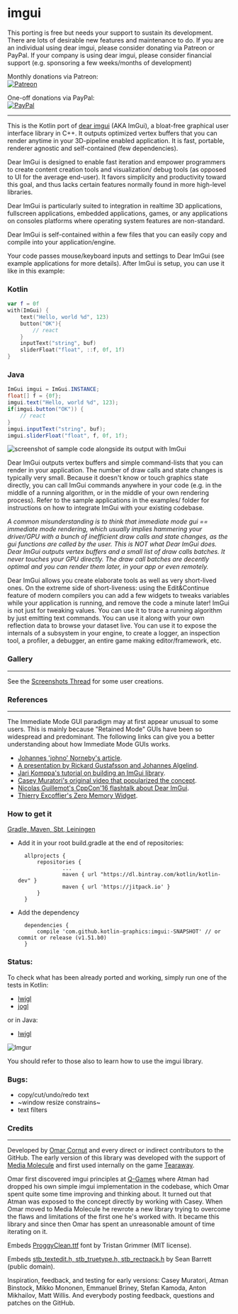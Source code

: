 # imgui

This porting is free but needs your support to sustain its development. There are lots of desirable new features and maintenance to do. If you are an individual using dear imgui, please consider donating via Patreon or PayPal. If your company is using dear imgui, please consider financial support (e.g. sponsoring a few weeks/months of development)

Monthly donations via Patreon:
<br>[![Patreon](https://cloud.githubusercontent.com/assets/8225057/5990484/70413560-a9ab-11e4-8942-1a63607c0b00.png)](http://www.patreon.com/jvmImGui)

One-off donations via PayPal:
<br>[![PayPal](https://www.paypalobjects.com/en_US/i/btn/btn_donate_LG.gif)](https://www.paypal.com/cgi-bin/webscr?cmd=_s-xclick&hosted_button_id=DJ88XMNUFG4FE)

----------

This is the Kotlin port of [dear imgui](https://github.com/ocornut/imgui) (AKA ImGui), a bloat-free graphical user interface library in C++. It outputs optimized vertex buffers that you can render anytime in your 3D-pipeline enabled application. It is fast, portable, renderer agnostic and self-contained (few dependencies).

Dear ImGui is designed to enable fast iteration and empower programmers to create content creation tools and visualization/ debug tools (as opposed to UI for the average end-user). It favors simplicity and productivity toward this goal, and thus lacks certain features normally found in more high-level libraries.

Dear ImGui is particularly suited to integration in realtime 3D applications, fullscreen applications, embedded applications, games, or any applications on consoles platforms where operating system features are non-standard. 

Dear ImGui is self-contained within a few files that you can easily copy and compile into your application/engine.

Your code passes mouse/keyboard inputs and settings to Dear ImGui (see example applications for more details). After ImGui is setup, you can use it like in this example:

### Kotlin
```kotlin
var f = 0f
with(ImGui) {
    text("Hello, world %d", 123)
    button("OK"){
        // react
    }
    inputText("string", buf)
    sliderFloat("float", ::f, 0f, 1f)
}
```

### Java
```java
ImGui imgui = ImGui.INSTANCE;
float[] f = {0f};
imgui.text("Hello, world %d", 123);
if(imgui.button("OK")) {
    // react
}
imgui.inputText("string", buf);
imgui.sliderFloat("float", f, 0f, 1f);
```



![screenshot of sample code alongside its output with ImGui](http://i.imgur.com/KOhZQTu.png)

Dear ImGui outputs vertex buffers and simple command-lists that you can render in your application. The number of draw calls and state changes is typically very small. Because it doesn't know or touch graphics state directly, you can call ImGui commands anywhere in your code (e.g. in the middle of a running algorithm, or in the middle of your own rendering process). Refer to the sample applications in the examples/ folder for instructions on how to integrate ImGui with your existing codebase. 

_A common misunderstanding is to think that immediate mode gui == immediate mode rendering, which usually implies hammering your driver/GPU with a bunch of inefficient draw calls and state changes, as the gui functions are called by the user. This is NOT what Dear ImGui does. Dear ImGui outputs vertex buffers and a small list of draw calls batches. It never touches your GPU directly. The draw call batches are decently optimal and you can render them later, in your app or even remotely._

Dear ImGui allows you create elaborate tools as well as very short-lived ones. On the extreme side of short-liveness: using the Edit&Continue feature of modern compilers you can add a few widgets to tweaks variables while your application is running, and remove the code a minute later! ImGui is not just for tweaking values. You can use it to trace a running algorithm by just emitting text commands. You can use it along with your own reflection data to browse your dataset live. You can use it to expose the internals of a subsystem in your engine, to create a logger, an inspection tool, a profiler, a debugger, an entire game making editor/framework, etc.  

### Gallery
-------

See the [Screenshots Thread](https://github.com/ocornut/imgui/issues/123) for some user creations.

### References
----------

The Immediate Mode GUI paradigm may at first appear unusual to some users. This is mainly because "Retained Mode" GUIs have been so widespread and predominant. The following links can give you a better understanding about how Immediate Mode GUIs works. 
- [Johannes 'johno' Norneby's article](http://www.johno.se/book/imgui.html).
- [A presentation by Rickard Gustafsson and Johannes Algelind](http://www.cse.chalmers.se/edu/year/2011/course/TDA361/Advanced%20Computer%20Graphics/IMGUI.pdf).
- [Jari Komppa's tutorial on building an ImGui library](http://iki.fi/sol/imgui/).
- [Casey Muratori's original video that popularized the concept](https://mollyrocket.com/861).
- [Nicolas Guillemot's CppCon'16 flashtalk about Dear ImGui](https://www.youtube.com/watch?v=LSRJ1jZq90k).
- [Thierry Excoffier's Zero Memory Widget](http://perso.univ-lyon1.fr/thierry.excoffier/ZMW/).

### How to get it

[Gradle, Maven, Sbt, Leiningen](https://jitpack.io/#kotlin-graphics/imgui)

- Add it in your root build.gradle at the end of repositories:

	    allprojects {
		    repositories {
			        ...
					maven { url "https://dl.bintray.com/kotlin/kotlin-dev" }
			        maven { url 'https://jitpack.io' }
		    }
	    }
    
- Add the dependency

	    dependencies {
	        compile 'com.github.kotlin-graphics:imgui:-SNAPSHOT' // or commit or release (v1.51.b0)
	    }



### Status:

To check what has been already ported and working, simply run one of the tests in Kotlin:

- [lwjgl](https://github.com/kotlin-graphics/imgui/blob/master/src/test/kotlin/imgui/test_lwjgl.kt) 
- [jogl](https://github.com/kotlin-graphics/imgui/blob/master/src/test/kotlin/imgui/test_jogl.kt)

or in Java:

- [lwjgl](https://github.com/kotlin-graphics/imgui/blob/master/src/test/java/imgui/Test_lwjgl.java) 

![Imgur](http://i.imgur.com/0tsoWEP.png)

You should refer to those also to learn how to use the imgui library.


### Bugs:

- copy/cut/undo/redo text
- ~window resize constrains~
- text filters

### Credits
-------

Developed by [Omar Cornut](http://www.miracleworld.net) and every direct or indirect contributors to the GitHub. The early version of this library was developed with the support of [Media Molecule](http://www.mediamolecule.com) and first used internally on the game [Tearaway](http://tearaway.mediamolecule.com). 

Omar first discovered imgui principles at [Q-Games](http://www.q-games.com) where Atman had dropped his own simple imgui implementation in the codebase, which Omar spent quite some time improving and thinking about. It turned out that Atman was exposed to the concept directly by working with Casey. When Omar moved to Media Molecule he rewrote a new library trying to overcome the flaws and limitations of the first one he's worked with. It became this library and since then Omar has spent an unreasonable amount of time iterating on it. 

Embeds [ProggyClean.ttf](http://upperbounds.net) font by Tristan Grimmer (MIT license).

Embeds [stb_textedit.h, stb_truetype.h, stb_rectpack.h](https://github.com/nothings/stb/) by Sean Barrett (public domain).

Inspiration, feedback, and testing for early versions: Casey Muratori, Atman Binstock, Mikko Mononen, Emmanuel Briney, Stefan Kamoda, Anton Mikhailov, Matt Willis. And everybody posting feedback, questions and patches on the GitHub.
